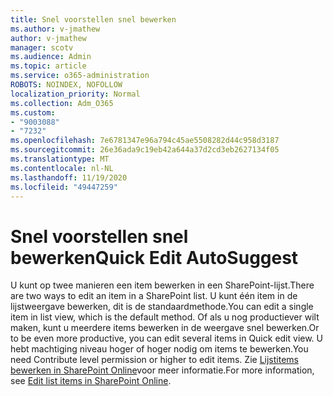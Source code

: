 ```yaml
---
title: Snel voorstellen snel bewerken
ms.author: v-jmathew
author: v-jmathew
manager: scotv
ms.audience: Admin
ms.topic: article
ms.service: o365-administration
ROBOTS: NOINDEX, NOFOLLOW
localization_priority: Normal
ms.collection: Adm_O365
ms.custom:
- "9003088"
- "7232"
ms.openlocfilehash: 7e6781347e96a794c45ae5508282d44c958d3187
ms.sourcegitcommit: 26e36ada9c19eb42a644a37d2cd3eb2627134f05
ms.translationtype: MT
ms.contentlocale: nl-NL
ms.lasthandoff: 11/19/2020
ms.locfileid: "49447259"
---
```

# <a name="quick-edit-autosuggest"></a><span data-ttu-id="fe30f-102">Snel voorstellen snel bewerken</span><span class="sxs-lookup"><span data-stu-id="fe30f-102">Quick Edit AutoSuggest</span></span>

<span data-ttu-id="fe30f-103">U kunt op twee manieren een item bewerken in een SharePoint-lijst.</span><span class="sxs-lookup"><span data-stu-id="fe30f-103">There are two ways to edit an item in a SharePoint list.</span></span> <span data-ttu-id="fe30f-104">U kunt één item in de lijstweergave bewerken, dit is de standaardmethode.</span><span class="sxs-lookup"><span data-stu-id="fe30f-104">You can edit a single item in list view, which is the default method.</span></span> <span data-ttu-id="fe30f-105">Of als u nog productiever wilt maken, kunt u meerdere items bewerken in de weergave snel bewerken.</span><span class="sxs-lookup"><span data-stu-id="fe30f-105">Or to be even more productive, you can edit several items in Quick edit view.</span></span> <span data-ttu-id="fe30f-106">U hebt machtiging niveau hoger of hoger nodig om items te bewerken.</span><span class="sxs-lookup"><span data-stu-id="fe30f-106">You need Contribute level permission or higher to edit items.</span></span> <span data-ttu-id="fe30f-107">Zie [Lijstitems bewerken in SharePoint Online](https://support.microsoft.com/office/dac1a1c3-a80b-4082-ba57-715cf613d0f7)voor meer informatie.</span><span class="sxs-lookup"><span data-stu-id="fe30f-107">For more information, see [Edit list items in SharePoint Online](https://support.microsoft.com/office/dac1a1c3-a80b-4082-ba57-715cf613d0f7).</span></span>
